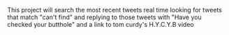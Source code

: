 This project will search the most recent tweets real time looking for tweets that match "can't find" and replying to those tweets with "Have you checked your butthole" and a link to tom curdy's H.Y.C.Y.B video
